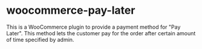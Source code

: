 # woocommerce-pay-later
This is a WooCommerce plugin to provide a payment method for "Pay Later". This method lets the customer pay  for the order after certain amount of time specified by admin.

